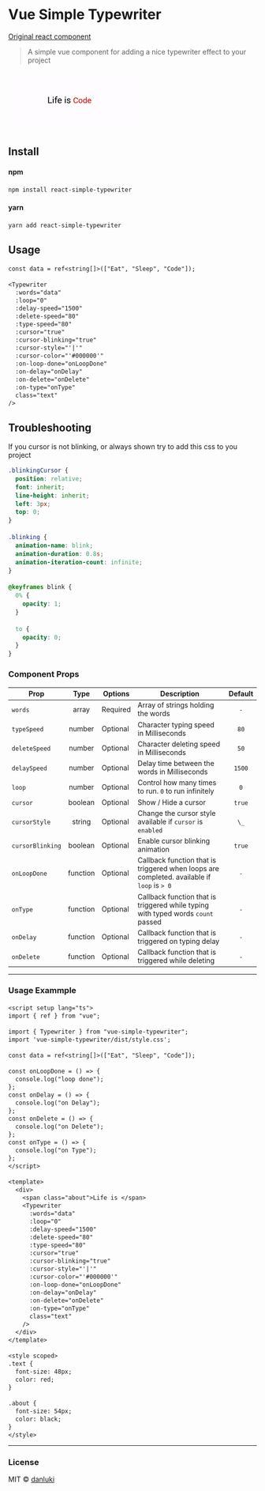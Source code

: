 # Vue Simple Typewriter

[Original react component](https://www.npmjs.com/package/react-simple-typewriter)

> A simple vue component for adding a nice typewriter effect to your project

<p align="left">
    <img src="animation.gif" alt="screenshot">
</p>

## Install

#### npm

```sh
npm install react-simple-typewriter
```

#### yarn

```sh
yarn add react-simple-typewriter
```

## Usage

```vue
const data = ref<string[]>(["Eat", "Sleep", "Code"]);

<Typewriter
  :words="data"
  :loop="0"
  :delay-speed="1500"
  :delete-speed="80"
  :type-speed="80"
  :cursor="true"
  :cursor-blinking="true"
  :cursor-style="'|'"
  :cursor-color="'#000000'"
  :on-loop-done="onLoopDone"
  :on-delay="onDelay"
  :on-delete="onDelete"
  :on-type="onType"
  class="text"
/>
```

## Troubleshooting
If you cursor is not blinking, or always shown try to add this css to you project
```css
.blinkingCursor {
  position: relative;
  font: inherit;
  line-height: inherit;
  left: 3px;
  top: 0;
}

.blinking {
  animation-name: blink;
  animation-duration: 0.8s;
  animation-iteration-count: infinite;
}

@keyframes blink {
  0% {
    opacity: 1;
  }

  to {
    opacity: 0;
  }
}
```
### Component Props

| Prop             |       Type        | Options  | Description                                                                                |      Default       |
| ---------------- | :---------------: | -------- | ------------------------------------------------------------------------------------------ | :----------------: |
| `words`          |       array       | Required | Array of strings holding the words                                                         |        `-`         |
| `typeSpeed`      |      number       | Optional | Character typing speed in Milliseconds                                                     |        `80`        |
| `deleteSpeed`    |      number       | Optional | Character deleting speed in Milliseconds                                                   |        `50`        |
| `delaySpeed`     |      number       | Optional | Delay time between the words in Milliseconds                                               |       `1500`       |
| `loop`           |      number       | Optional | Control how many times to run. `0` to run infinitely                                       |        `0`         |
| `cursor`         |      boolean      | Optional | Show / Hide a cursor                                                                       |      `true`        |
| `cursorStyle`    |     string        | Optional | Change the cursor style available if `cursor` is `enabled`                                 |        `\_`        |
| `cursorBlinking` |      boolean      | Optional | Enable cursor blinking animation                                                           |        `true`      |
| `onLoopDone`     |     function      | Optional | Callback function that is triggered when loops are completed. available if `loop` is `> 0` |        `-`         |
| `onType`         |     function      | Optional | Callback function that is triggered while typing with typed words `count` passed           |        `-`         |
| `onDelay`        |     function      | Optional | Callback function that is triggered on typing delay                                        |        `-`         |
| `onDelete`       |     function      | Optional | Callback function that is triggered while deleting                                         |        `-`         |
---

### Usage Exammple

```vue
<script setup lang="ts">
import { ref } from "vue";

import { Typewriter } from "vue-simple-typewriter";
import 'vue-simple-typewriter/dist/style.css';

const data = ref<string[]>(["Eat", "Sleep", "Code"]);

const onLoopDone = () => {
  console.log("loop done");
};
const onDelay = () => {
  console.log("on Delay");
};
const onDelete = () => {
  console.log("on Delete");
};
const onType = () => {
  console.log("on Type");
};
</script>

<template>
  <div>
    <span class="about">Life is </span>
    <Typewriter
      :words="data"
      :loop="0"
      :delay-speed="1500"
      :delete-speed="80"
      :type-speed="80"
      :cursor="true"
      :cursor-blinking="true"
      :cursor-style="'|'"
      :cursor-color="'#000000'"
      :on-loop-done="onLoopDone"
      :on-delay="onDelay"
      :on-delete="onDelete"
      :on-type="onType"
      class="text"
    />
  </div>
</template>

<style scoped>
.text {
  font-size: 48px;
  color: red;
}

.about {
  font-size: 54px;
  color: black;
}
</style>
```
---
### License

MIT © [danluki](https://github.com/)
